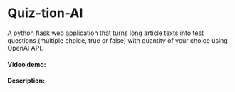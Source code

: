 # Quiz-tion-AI
A python flask web application that turns long article texts into test questions (multiple choice, true or false) with quantity of your choice using OpenAI API.

#### Video demo:
#### Description: 

